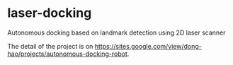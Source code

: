 # laser-docking
Autonomous docking based on landmark detection using 2D laser scanner

The detail of the project is on https://sites.google.com/view/dong-hao/projects/autonomous-docking-robot.

